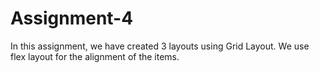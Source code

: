 # Assignment-4

In this assignment, we have created 3 layouts using Grid Layout. We use flex layout for the alignment of the items.
